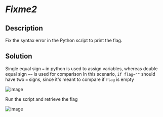 # _Fixme2_
## Description
Fix the syntax error in the Python script to print the flag.
## Solution
Single equal sign `=` in python is used to assign variables, whereas double equal sign `==` is used for comparison
In this scenario, `if flag=""` should have two `=` signs, since it's meant to compare if `flag` is empty 

![image](https://user-images.githubusercontent.com/70738420/178328295-33005e22-e6be-42a0-b10e-43bef9c9671f.png)

Run the script and retrieve the flag

![image](https://user-images.githubusercontent.com/70738420/178329073-5b7ab09a-5eee-4338-b993-072e3611393c.png)